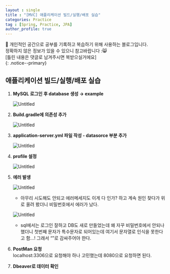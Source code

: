```yaml
---
layout : single
title : "[MVC] 애플리케이션 빌드/실행/배포 실습"
categories: Practice
tag : [Spring, Practice, JPA]
author_profile: true
---
```



📌 개인적인 공간으로 공부를 기록하고 복습하기 위해 사용하는 블로그입니다. <br>
정확하지 않은 정보가 있을 수 있으니 참고바랍니다 :😸 <br>
[틀린 내용은 댓글로 남겨주시면 복받으실거에요]  
{: .notice--primary}



## 애플리케이션 빌드/실행/배포 실습

1. **MySQL 로그인 후 database 생성 → example**
    
    ![Untitled](240702%20cfa3508f0ea4411b9a6099c675cedc59/Untitled%204.png)
    
2. **Build.gradle에 의존성 추가**
    
    ![Untitled](240702%20cfa3508f0ea4411b9a6099c675cedc59/Untitled%205.png)
    
3. **application-server.yml 파일 작성 - datasorce 부분 추가**
    
    ![Untitled](240702%20cfa3508f0ea4411b9a6099c675cedc59/Untitled%206.png)
    
4. **profile 설정**
    
    ![Untitled](240702%20cfa3508f0ea4411b9a6099c675cedc59/Untitled%207.png)
    
5. **에러 발생**
    
    ![Untitled](240702%20cfa3508f0ea4411b9a6099c675cedc59/Untitled%208.png)
    
    - 아무리 시도해도 안되고 에러메세지도 이게 다 인가? 하고 계속 원인 찾다가 위로 올려 봤더니 비밀번호에서 에러가 났다.
    
    ![Untitled](240702%20cfa3508f0ea4411b9a6099c675cedc59/Untitled%209.png)
    
    - sql에서는 로그인 잘하고 DB도 새로 만들었는데 왜 자꾸 비밀번호에서 안되나 했더니 첫번째 문자가 특수문자로 되어있는데 여기서 문자열로 인식을 못한다고 함…! 그래서 “”로 감싸주어야 한다.

6. **PostMan 요청** <br/>
    localhost:3306으로 요청해야 하나 고민했는데 8080으로 요청하면 된다.
    

7. **Dbeaver로 데이터 확인**